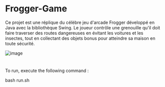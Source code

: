 # Frogger-Game

Ce projet est une réplique du célèbre jeu d'arcade Frogger développé en Java avec la bibliothèque Swing. Le joueur contrôle une grenouille qu'il doit faire traverser des routes dangereuses en évitant les voitures et les insectes, tout en collectant des objets bonus pour atteindre sa maison en toute sécurité.

![image](https://github.com/user-attachments/assets/23cb4d9d-abdb-413a-87ec-c0d669b2edd7)

#
To run, execute the following command :

bash run.sh
